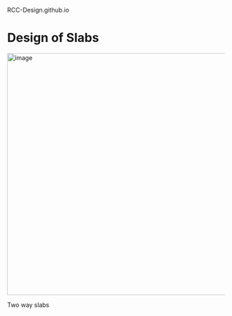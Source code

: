 RCC-Design.github.io

# Design of Slabs

<img width="984" height="561" alt="image" src="https://github.com/user-attachments/assets/e0ace2a8-e16e-441e-8f8e-23f212e69858" />

Two way slabs
